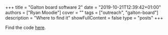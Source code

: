 +++
title = "Galton board software 2"
date = "2019-10-21T12:39:42+01:00"
authors = ["Ryan Moodie"]
cover = ""
tags = ["outreach", "galton-board"]
description = "Where to find it"
showFullContent = false
type = "posts"
+++

Find the code [here](https://github.com/eidoom/GaltonBoard).
